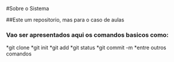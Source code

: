 #Sobre o Sistema

##Este um repositorio, mas para o caso de aulas

### Vao ser apresentados aqui os comandos basicos como:

*git clone
*git init
*git add
*git status
*git commit -m
*entre outros comandos

